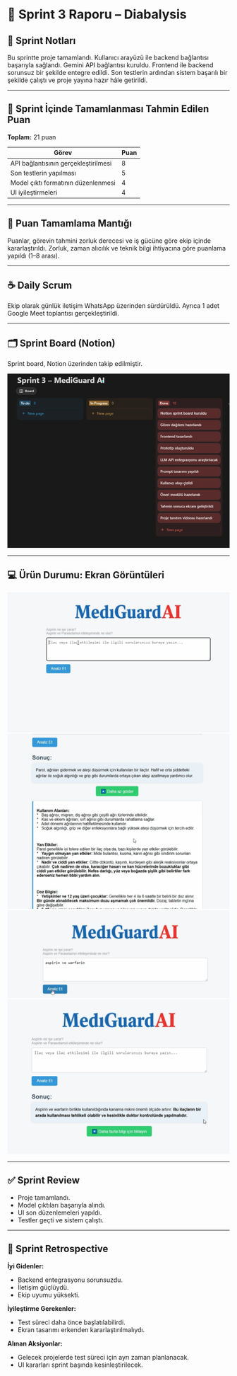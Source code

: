 # 🚀 Sprint 3 Raporu – Diabalysis

## 📝 Sprint Notları
Bu sprintte proje tamamlandı. Kullanıcı arayüzü ile backend bağlantısı başarıyla sağlandı. Gemini API bağlantısı kuruldu. Frontend ile backend sorunsuz bir şekilde entegre edildi. Son testlerin ardından sistem başarılı bir şekilde çalıştı ve proje yayına hazır hâle getirildi.

---

## 🎯 Sprint İçinde Tamamlanması Tahmin Edilen Puan

**Toplam:** 21 puan

| Görev                                 | Puan |
|--------------------------------------|------|
| API bağlantısının gerçekleştirilmesi | 8    |
| Son testlerin yapılması              | 5    |
| Model çıktı formatının düzenlenmesi  | 4    |
| UI iyileştirmeleri                   | 4    |

---

## 📌 Puan Tamamlama Mantığı
Puanlar, görevin tahmini zorluk derecesi ve iş gücüne göre ekip içinde kararlaştırıldı. Zorluk, zaman alıcılık ve teknik bilgi ihtiyacına göre puanlama yapıldı (1–8 arası).

---

## ☕ Daily Scrum
Ekip olarak günlük iletişim WhatsApp üzerinden sürdürüldü. Ayrıca 1 adet Google Meet toplantısı gerçekleştirildi.

---

## 🗂️ Sprint Board (Notion)
Sprint board, Notion üzerinden takip edilmiştir.

![Sprint Board Ekran Görüntüsü](Sprint3.4.PNG)

---

## 💻 Ürün Durumu: Ekran Görüntüleri
  ![Ürün Son Durumu](Sprint3.0.PNG)
  ![Ürün Son Durumu](Sprint3.3.PNG)
  ![Ürün Son Durumu](Sprint3.1.PNG)
  ![Ürün Son Durumu](Sprint3.2.PNG)

---

## ✅ Sprint Review
- Proje tamamlandı.
- Model çıktıları başarıyla alındı.
- UI son düzenlemeleri yapıldı.
- Testler geçti ve sistem çalıştı.

---

## 🔁 Sprint Retrospective

**İyi Gidenler:**
- Backend entegrasyonu sorunsuzdu.
- İletişim güçlüydü.
- Ekip uyumu yüksekti.

**İyileştirme Gerekenler:**
- Test süreci daha önce başlatılabilirdi.
- Ekran tasarımı erkenden kararlaştırılmalıydı.

**Alınan Aksiyonlar:**
- Gelecek projelerde test süreci için ayrı zaman planlanacak.
- UI kararları sprint başında kesinleştirilecek.
